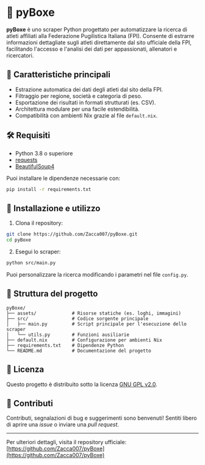# 🌺 pyBoxe

**pyBoxe** è uno scraper Python progettato per automatizzare la ricerca di atleti affiliati alla Federazione Pugilistica Italiana (FPI). Consente di estrarre informazioni dettagliate sugli atleti direttamente dal sito ufficiale della FPI, facilitando l'accesso e l'analisi dei dati per appassionati, allenatori e ricercatori.

## 📌 Caratteristiche principali

* Estrazione automatica dei dati degli atleti dal sito della FPI.
* Filtraggio per regione, società e categoria di peso.
* Esportazione dei risultati in formati strutturati (es. CSV).
* Architettura modulare per una facile estendibilità.
* Compatibilità con ambienti Nix grazie al file `default.nix`.

## 🛠️ Requisiti

* Python 3.8 o superiore
* [requests](https://pypi.org/project/requests/)
* [BeautifulSoup4](https://pypi.org/project/beautifulsoup4/)

Puoi installare le dipendenze necessarie con:

```bash
pip install -r requirements.txt
```

## 🚀 Installazione e utilizzo

1. Clona il repository:

```bash
git clone https://github.com/Zacca007/pyBoxe.git
cd pyBoxe
```

2. Esegui lo scraper:

```bash
python src/main.py
```

Puoi personalizzare la ricerca modificando i parametri nel file `config.py`.

## 📁 Struttura del progetto

```plaintext
pyBoxe/
├── assets/             # Risorse statiche (es. loghi, immagini)
├── src/                # Codice sorgente principale
│   ├── main.py         # Script principale per l'esecuzione dello scraper
│   └── utils.py        # Funzioni ausiliarie
├── default.nix         # Configurazione per ambienti Nix
├── requirements.txt    # Dipendenze Python
└── README.md           # Documentazione del progetto
```

## 📜 Licenza

Questo progetto è distribuito sotto la licenza [GNU GPL v2.0](https://www.gnu.org/licenses/old-licenses/gpl-2.0.html).

## 🤝 Contributi

Contributi, segnalazioni di bug e suggerimenti sono benvenuti! Sentiti libero di aprire una *issue* o inviare una *pull request*.

---

Per ulteriori dettagli, visita il repository ufficiale: [https://github.com/Zacca007/pyBoxe](https://github.com/Zacca007/pyBoxe)
